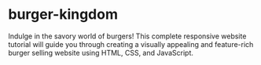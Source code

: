 # burger-kingdom
Indulge in the savory world of burgers! This complete responsive website tutorial will guide you through creating a visually appealing and feature-rich burger selling website using HTML, CSS, and JavaScript.
